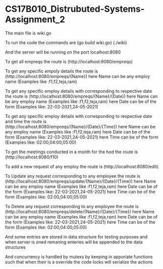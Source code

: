 # CS17B010_Distrubuted-Systems-Assignment_2
The main file is wiki.go

To run the code the commands are
 (go build wiki.go)
 (./wiki) 

And the server will be running on the port localhost:8080

To get all empreqs the route is (http://localhost:8080/empreqs)

To get any specific empoly details the route is (http://localhost:8080/empreqs/{Name})
here Name can be any employ name (Examples like :f1,f2,teja,ram)

To get any specific employ details with corresponding to respective date the route is (http://localhost:8080/empreqs/{Name}/{Date}) 
here Name can be any employ name (Examples like :f1,f2,teja,ram)
here Date can be of the form (Examples like: 22-03-2021,24-05-2021)

To get any specific employ details with corresponding to respective date and time the route is (http://localhost:8080/empreqs/{Name}/{Date}/{Time})
here Name can be any employ name (Examples like :f1,f2,teja,ram)
here Date can be of the form (Examples like: 22-03-2021,24-05-2021)
here Time can be of the form (Examples like: 02:00,04:00,05:00)

To get the meetings conducted in a month for the hod the route is (http://localhost:8080/f10)

To add a new request of any employ the route is (http://localhost:8080/edit)

To Update any request corresponding to any employee the route is (http://localhost:8080/empreqs/update/{Name}/{Date}/{Time})
here Name can be any employ name (Examples like :f1,f2,teja,ram)
here Date can be of the form (Examples like: 22-03-2021,24-05-2021)
here Time can be of the form (Examples like: 02:00,04:00,05:00)

To Delete any request corresponding to any employee the route is (http://localhost:8080/empreqs/delete/{Name}/{Date}/{Time})
here Name can be any employ name (Examples like :f1,f2,teja,ram)
here Date can be of the form (Examples like: 22-03-2021,24-05-2021)
here Time can be of the form (Examples like: 02:00,04:00,05:00)


And some entries are stored in data structure for testing purposes and when server is oned remaning enteries will be appended to the data structures

And concurrency is handled by mutexs by keeping in apporiate functions such that when their is a override the code locks will serialize the actions
